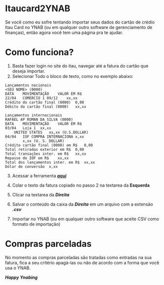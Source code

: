 Itaucard2YNAB
=============

Se você como eu sofre tentando importar seus dados do cartão de crédio Itau Card no YNAB (ou em qualquer outro software de gerenciamento de finanças), então agora você tem uma página pra te ajudar.

Como funciona?
=============
1. Basta fazer login no site do itau, navegar até a fatura do cartão que deseja importar.
2. Selecionar Todo o bloco de texto, como no exemplo abaixo:
```
Lançamentos nacionais
<SEU NOME> (0000)
DATA	MOVIMENTAÇÃO	VALOR EM R$
22/04	COMERCIO 1 09/12	xx,xx
Crédito do cartão final (0000)	0,00
Débito do cartão final (0000)	xx,xx

Lançamentos internacionais
RAFAEL AP ROMAN DA SILVA (0000)
DATA	MOVIMENTAÇÃO	VALOR EM R$
03/04	Loja 1	xx,xx
 	UNITED STATES	xx,xx (U.S.DOLLAR)
04/04	IOF COMPRA INTERNACIONA	x,xx
 	 	x,xx (U. S. DOLLAR)
Crédito cartão final (0000) em R$	0,00
Total retiradas exterior em R$	0,00
Total transações inter. em R$	xx,xx
Repasse de IOF em R$	xx,xx
Total dos lançamentos inter. em R$	xx,xx
Dólar de conversão	x,xx
```

3. Acessar a ferramenta [___aqui___](https://rawgit.com/Panthro/Itaucard2YNAB/master/convert.html)

4. Colar o texto da fatura copiado no passo 2 na textarea da __Esquerda__
5. Clicar na textarea da ___Direita___
6. Salvar o conteúdo da caixa da ___Direita___ em um arquivo com a extensão ___.csv___
7. Importar no YNAB (ou em qualquer outro software que aceite CSV como formato de importação)

Compras parceladas
=================
No momento as compras parceladas são tratadas como entradas na sua fatura, fica a seu critério apagá-las ou não de acordo com a forma que você usa o YNAB.

___Happy Ynabing___
